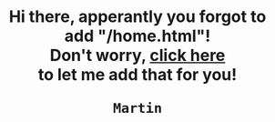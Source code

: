 <div itemscope>
  <h1 accesskey="A"
      align="center"
      dir="ltr"
      itemprop="heading"
      lang="en-US"
      tabindex="1">
    Hi there, apperantly you forgot to add "/home.html"!
    <br>Don't worry, <a href="http://martinpjansen.github.io/home.html"> click here </a> </br>to let me add that for you!
     
    Martin
    
  </h1>
</div>
